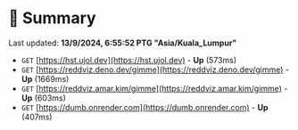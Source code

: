 # 📖 Summary
Last updated: **13/9/2024, 6:55:52 PTG "Asia/Kuala_Lumpur"**

- `GET` [https://hst.ujol.dev](https://hst.ujol.dev) - **Up** (573ms)
- `GET` [https://reddviz.deno.dev/gimme](https://reddviz.deno.dev/gimme) - **Up** (1669ms)
- `GET` [https://reddviz.amar.kim/gimme](https://reddviz.amar.kim/gimme) - **Up** (603ms)
- `GET` [https://dumb.onrender.com](https://dumb.onrender.com) - **Up** (407ms)
